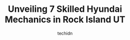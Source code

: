 ---
layout: ampstory
image: https://images.unsplash.com/photo-1604755940508-42d673803330?ixlib=rb-4.0.3&ixid=MnwxMjA3fDB8MHxwaG90by1wYWdlfHx8fGVufDB8fHx8&auto=format&fit=crop&w=640&h=853&q=80
author: techidn
featured: false
description: For top-quality automotive repairs and maintenance, visit the 7 best Hyundai Mechanic in Rock Island UT, USA. Their reputation for excellence and their dedication to customer satisfaction ma
title: Unveiling 7 Skilled Hyundai Mechanics in Rock Island UT
cover:
   title: Unveiling 7 Skilled Hyundai Mechanics in Rock Island UT
   subtitle: Rickpate
   background: https://images.unsplash.com/photo-1604755940508-42d673803330?ixlib=rb-4.0.3&ixid=MnwxMjA3fDB8MHxwaG90by1wYWdlfHx8fGVufDB8fHx8&auto=format&fit=crop&w=640&h=853&q=80

pages: 
 - layout: thirds
   top: <h1>#1 Murdock Hyundai of Murray</h1>
   bottom: "<p>Wow! John was so great to work with. His experience helped me make a decision between two totally different cars just by asking me the right questions. And Chase, the fin</p>"
   background: https://www.knot35.com/toplist/wp-content/uploads/2023/06/best-hyundai-mechanic-1-in-rock-island-ut-1685837458.jpeg
   backgroundblur: true
 - layout: thirds
   top: <h1>#2 Rick Case Hyundai</h1>
   bottom: "<p>3180 Satellite Blvd, Duluth, GA 30096, United States</p>"
   background: https://www.knot35.com/toplist/wp-content/uploads/2023/06/best-hyundai-mechanic-2-in-rock-island-ut-1685837459.jpeg
   cta:
      link: https://www.knot35.com/toplist/unveiling-7-skilled-hyundai-mechanics-in-rock-island-ut/
      text: Unveiling 7 Skilled Hyundai Mechanics in Rock Island UT
 - layout: thirds
   top: <h1>#3 AutoNation Hyundai Mall of Georgia</h1>
   bottom: "<p>3445 Buford Dr, Buford, GA 30519, United States</p>"
   background: https://www.knot35.com/toplist/wp-content/uploads/2023/06/best-hyundai-mechanic-3-in-rock-island-ut-1685837459.jpeg
   cta:
      link: https://www.knot35.com/toplist/unveiling-7-skilled-hyundai-mechanics-in-rock-island-ut/
      text: Unveiling 7 Skilled Hyundai Mechanics in Rock Island UT
 - layout: thirds
   top: <h1>#4 Jim Ellis Hyundai Atlanta</h1>
   bottom: "<p>5785 Peachtree Blvd, Atlanta, GA 30341, United States</p>"
   background: https://images.unsplash.com/photo-1533998839656-76f5e4b2bccb?ixlib=rb-4.0.3&ixid=MnwxMjA3fDB8MHxwaG90by1wYWdlfHx8fGVufDB8fHx8&auto=format&fit=crop&w=640&h=853&q=80
   cta:
      link: https://www.knot35.com/toplist/unveiling-7-skilled-hyundai-mechanics-in-rock-island-ut/
      text: Unveiling 7 Skilled Hyundai Mechanics in Rock Island UT
 - layout: thirds
   top: <h1>#5 Rick Case Hyundai</h1>
   bottom: "<p>11446 Alpharetta Hwy, Roswell, GA 30076, United States</p>"
   background: https://images.unsplash.com/photo-1496096265110-f83ad7f96608?ixlib=rb-4.0.3&ixid=MnwxMjA3fDB8MHxwaG90by1wYWdlfHx8fGVufDB8fHx8&auto=format&fit=crop&w=640&h=853&q=80
   cta:
      link: https://www.knot35.com/toplist/unveiling-7-skilled-hyundai-mechanics-in-rock-island-ut/
      text: Unveiling 7 Skilled Hyundai Mechanics in Rock Island UT
 - layout: thirds
   top: <h1>#6 Potamkin Hyundai Stone Mountain</h1>
   bottom: "<p>4355 Stone Mountain Hwy, Lilburn, GA 30047, United States</p>"
   background: https://images.unsplash.com/photo-1546497974-b213c9efb599?ixlib=rb-4.0.3&ixid=MnwxMjA3fDB8MHxwaG90by1wYWdlfHx8fGVufDB8fHx8&auto=format&fit=crop&w=640&h=853&q=80
   cta:
      link: https://www.knot35.com/toplist/unveiling-7-skilled-hyundai-mechanics-in-rock-island-ut/
      text: Unveiling 7 Skilled Hyundai Mechanics in Rock Island UT
 - layout: thirds
   top: <h1>#7 Ed Voyles Hyundai</h1>
   bottom: "<p>2135 Cobb Pkwy, Smyrna, GA 30080, United States</p>"
   background: https://images.unsplash.com/photo-1574169208507-84376144848b?ixlib=rb-4.0.3&ixid=MnwxMjA3fDB8MHxwaG90by1wYWdlfHx8fGVufDB8fHx8&auto=format&fit=crop&w=640&h=853&q=80
   cta:
      link: https://www.knot35.com/toplist/unveiling-7-skilled-hyundai-mechanics-in-rock-island-ut/
      text: Unveiling 7 Skilled Hyundai Mechanics in Rock Island UT
 - layout: thirds
   middle: Continue reading...
   background: https://images.unsplash.com/photo-1591393223703-56fe1347ac62?ixlib=rb-4.0.3&ixid=MnwxMjA3fDB8MHxwaG90by1wYWdlfHx8fGVufDB8fHx8&auto=format&fit=crop&w=640&h=853&q=80
   cta:
      link: https://www.knot35.com/toplist/unveiling-7-skilled-hyundai-mechanics-in-rock-island-ut/
      text: Unveiling 7 Skilled Hyundai Mechanics in Rock Island UT
      
---